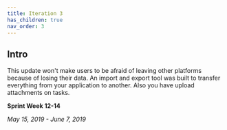```yaml
---
title: Iteration 3
has_children: true
nav_order: 3
---
```


## Intro

This update won't make users to be afraid of leaving other platforms because of losing their data. An import and export tool was built to transfer everything from your application to another. Also you have upload attachments on tasks.

**Sprint Week 12-14**

_May 15, 2019 - June 7, 2019_